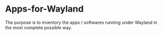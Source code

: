 # Apps-for-Wayland
The purpose is to inventory the apps / softwares running under Wayland in the most complete possible way.

